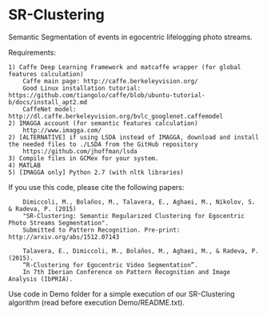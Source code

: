 # SR-Clustering
Semantic Segmentation of events in egocentric lifelogging photo streams.

Requirements:

	1) Caffe Deep Learning Framework and matcaffe wrapper (for global features calculation)
		Caffe main page: http://caffe.berkeleyvision.org/
		Good Linux installation tutorial: https://github.com/tiangolo/caffe/blob/ubuntu-tutorial-b/docs/install_apt2.md
		CaffeNet model: http://dl.caffe.berkeleyvision.org/bvlc_googlenet.caffemodel 
	2) IMAGGA account (for semantic features calculation)
		http://www.imagga.com/
	2) [ALTERNATIVE] if using LSDA instead of IMAGGA, download and install the needed files to ./LSDA from the GitHub repository
		https://github.com/jhoffman/lsda
	3) Compile files in GCMex for your system.
	4) MATLAB
	5) [IMAGGA only] Python 2.7 (with nltk libraries)


If you use this code, please cite the following papers:

        Dimiccoli, M., Bolaños, M., Talavera, E., Aghaei, M., Nikolov, S. & Radeva, P. (2015) 
        "SR-Clustering: Semantic Regularized Clustering for Egocentric Photo Streams Segmentation". 
        Submitted to Pattern Recognition. Pre-print: http://arxiv.org/abs/1512.07143

        Talavera, E., Dimiccoli, M., Bolaños, M., Aghaei, M., & Radeva, P. (2015).
        “R-Clustering for Egocentric Video Segmentation”. 
        In 7th Iberian Conference on Pattern Recognition and Image Analysis (IbPRIA).

Use code in Demo folder for a simple execution of our SR-Clustering algorithm (read before execution Demo/README.txt).
